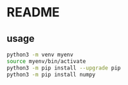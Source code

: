 # README

## usage

```sh
python3 -m venv myenv 
source myenv/bin/activate
python3 -m pip install --upgrade pip
python3 -m pip install numpy  
```